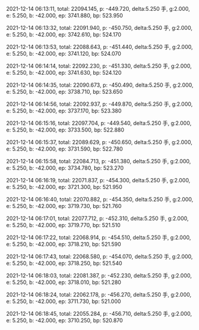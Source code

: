 2021-12-14 06:13:11, total: 22094.145, p: -449.720, delta:5.250 手, g:2.000, e: 5.250, b: -42.000, ep: 3741.880, bp: 523.950

2021-12-14 06:13:32, total: 22091.940, p: -450.750, delta:5.250 手, g:2.000, e: 5.250, b: -42.000, ep: 3742.610, bp: 524.170

2021-12-14 06:13:53, total: 22088.643, p: -451.440, delta:5.250 手, g:2.000, e: 5.250, b: -42.000, ep: 3741.120, bp: 524.070

2021-12-14 06:14:14, total: 22092.230, p: -451.330, delta:5.250 手, g:2.000, e: 5.250, b: -42.000, ep: 3741.630, bp: 524.120

2021-12-14 06:14:35, total: 22090.673, p: -450.490, delta:5.250 手, g:2.000, e: 5.250, b: -42.000, ep: 3738.710, bp: 523.650

2021-12-14 06:14:56, total: 22092.937, p: -449.870, delta:5.250 手, g:2.000, e: 5.250, b: -42.000, ep: 3737.170, bp: 523.380

2021-12-14 06:15:16, total: 22097.704, p: -449.540, delta:5.250 手, g:2.000, e: 5.250, b: -42.000, ep: 3733.500, bp: 522.880

2021-12-14 06:15:37, total: 22089.629, p: -450.650, delta:5.250 手, g:2.000, e: 5.250, b: -42.000, ep: 3731.590, bp: 522.780

2021-12-14 06:15:58, total: 22084.713, p: -451.380, delta:5.250 手, g:2.000, e: 5.250, b: -42.000, ep: 3734.780, bp: 523.270

2021-12-14 06:16:19, total: 22071.837, p: -454.300, delta:5.250 手, g:2.000, e: 5.250, b: -42.000, ep: 3721.300, bp: 521.950

2021-12-14 06:16:40, total: 22070.882, p: -454.350, delta:5.250 手, g:2.000, e: 5.250, b: -42.000, ep: 3719.730, bp: 521.760

2021-12-14 06:17:01, total: 22077.712, p: -452.310, delta:5.250 手, g:2.000, e: 5.250, b: -42.000, ep: 3719.770, bp: 521.510

2021-12-14 06:17:22, total: 22068.914, p: -454.510, delta:5.250 手, g:2.000, e: 5.250, b: -42.000, ep: 3718.210, bp: 521.590

2021-12-14 06:17:43, total: 22068.580, p: -454.070, delta:5.250 手, g:2.000, e: 5.250, b: -42.000, ep: 3718.250, bp: 521.540

2021-12-14 06:18:03, total: 22081.387, p: -452.230, delta:5.250 手, g:2.000, e: 5.250, b: -42.000, ep: 3718.010, bp: 521.280

2021-12-14 06:18:24, total: 22062.178, p: -456.270, delta:5.250 手, g:2.000, e: 5.250, b: -42.000, ep: 3711.730, bp: 521.000

2021-12-14 06:18:45, total: 22055.284, p: -456.710, delta:5.250 手, g:2.000, e: 5.250, b: -42.000, ep: 3710.250, bp: 520.870